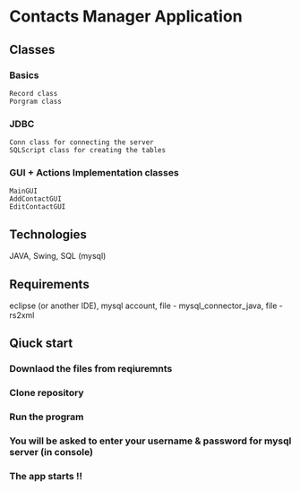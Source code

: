 # Contacts Manager Application
     
## Classes
  ### Basics
    Record class
    Porgram class
  ### JDBC
    Conn class for connecting the server
    SQLScript class for creating the tables
  ### GUI + Actions Implementation classes
    MainGUI
    AddContactGUI
    EditContactGUI
    
## Technologies
  JAVA,
  Swing,
  SQL (mysql)
  
## Requirements
  eclipse (or another IDE),
  mysql account,
  file - mysql_connector_java,
  file - rs2xml
  
## Qiuck start
  ### Downlaod the files from reqiuremnts
  ### Clone repository
  ### Run the program
  ### You will be asked to enter your username & password for mysql server (in console)
  ### The app starts !!
